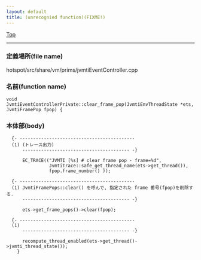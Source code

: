 ```yaml
---
layout: default
title: (unrecognied function)(FIXME!)
---
```

[Top](../index.html)

--- 
### 定義場所(file name)
hotspot/src/share/vm/prims/jvmtiEventController.cpp

### 名前(function name)
```
void
JvmtiEventControllerPrivate::clear_frame_pop(JvmtiEnvThreadState *ets, JvmtiFramePop fpop) {
```

### 本体部(body)
```
  {- -------------------------------------------
  (1) (トレース出力)
      ---------------------------------------- -}

	  EC_TRACE(("JVMTI [%s] # clear frame pop - frame=%d",
	            JvmtiTrace::safe_get_thread_name(ets->get_thread()),
	            fpop.frame_number() ));
	
  {- -------------------------------------------
  (1) JvmtiFramePops::clear() を呼んで, 指定された frame 番号(fpop)を削除する.
      ---------------------------------------- -}

	  ets->get_frame_pops()->clear(fpop);

  {- -------------------------------------------
  (1) 
      ---------------------------------------- -}

	  recompute_thread_enabled(ets->get_thread()->jvmti_thread_state());
	}
	
```


